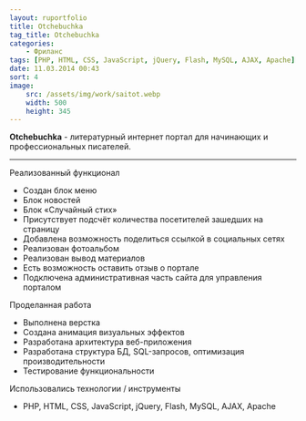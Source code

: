 ```yaml
---
layout: ruportfolio
title: Otchebuchka
tag_title: Otchebuchka
categories:
    - Фриланс
tags: [PHP, HTML, CSS, JavaScript, jQuery, Flash, MySQL, AJAX, Apache]
date: 11.03.2014 00:43
sort: 4
image: 
    src: /assets/img/work/saitot.webp 
    width: 500
    height: 345
---
```


**Otchebuchka** - литературный интернет портал для начинающих и профессиональных писателей.

---

Реализованный функционал

* Создан блок меню
* Блок новостей
* Блок &laquo;Случайный стих&raquo;
* Присутствует подсчёт количества посетителей зашедших на страницу
* Добавлена возможность поделиться ссылкой в социальных сетях
* Реализован фотоальбом
* Реализован вывод материалов
* Есть возможность оставить отзыв о портале
* Подключена административная часть сайта для управления порталом

Проделанная работа

* Выполнена верстка
* Создана анимация визуальных эффектов
* Разработана архитектура веб-приложения
* Разработана структура БД, SQL-запросов, оптимизация производительности
* Тестирование функциональности

Использовались технологии / инструменты

* PHP, HTML, CSS, JavaScript, jQuery, Flash, MySQL, AJAX, Apache

